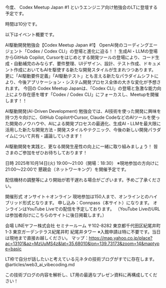 今度、 Codex Meetup Japan #1 というエンジニア向け勉強会のLTに登壇する予定です。

時間は10分です。

以下はイベント概要です。

AI駆動開発勉強会【Codex Meetup Japan #1】
OpenAI発のコーディングエージェント「Codex / Codex CLI」の登場と進化に迫る！！
生成AI・LLMの登場からGitHub Copilot, Cursorをはじめとする開発ツールの登場により、コード生成・自動補完のみならず、要件整理、UIデザイン、設計、テスト作成、ドキュメント作成においてもAIを駆使する新たな開発スタイルが生まれつつあります。 更に「AI駆動要件定義」「AI駆動テスト」とも言える新たなパラダイムシフトにより、今後アプリケーション・システム開発プロセス全体の大きな変化が予想されます。
今回の Codex Meetup Japanは、「Codex CLI」の登場と急激な能力向上により存在感を増す「Codex / Codex CLI」にフォーカスし、Meetupを開催します！！

AI駆動開発(AI-Driven Development) 勉強会では、AI技術を使った開発に興味を持つ方々向けに、GitHub CopilotやCursor, Claude CodeなどのAIツールを使った開発のノウハウや、AIによる開発プロセスの最適化、生成AI・LLMを最大限に活用した新たな開発方法・開発スタイルやテクニック、今後の新しい開発パラダイムについて共有・議論していきます！

AI駆動開発を実践と、更なる開発生産性の向上に一緒に取り組みましょう！ 皆さまのご参加をぜひお待ちしております！

日時
2025年10月14日(火) 19:00〜21:00（開場：18:30）
※現地参加の方向けに 21:00〜22:00で 懇親会（ネットワーキング）を開催予定です。

配信機材の調整等により開始が若干遅れる場合がございます。予めご了承ください。

開催形式
オンサイト＋オンライン
現地参加は150人まで、オンラインとのハイブリッド形式となります。
申し込み：Connpass（本サイト）になります。
オンラインはYouTube Liveでの配信を予定しております。
（YouTube LiveのURLは参加者向けにこちらのサイトに後日掲載します。）

会場
LINEヤフー株式会社 セミナールーム
〒102-8282 東京都千代田区紀尾井町1-3 東京ガーデンテラス紀尾井町 紀尾井タワー
※入館申請は特に不要です。当日は現地まで直接お越しください。
マップ：https://map.yahoo.co.jp/place?ac=13101&az=MzUuMS4z&lat=35.68010&lon=139.73173&zoom=14&maptype=basic

LT枠で自分が話したいと考えている元ネタの技術ブログがすでに存在します。
@articles/web3_ai_vibecoding.md

この技術ブログの内容を解析し、LT用の最適なプレゼン資料に再構成してください！